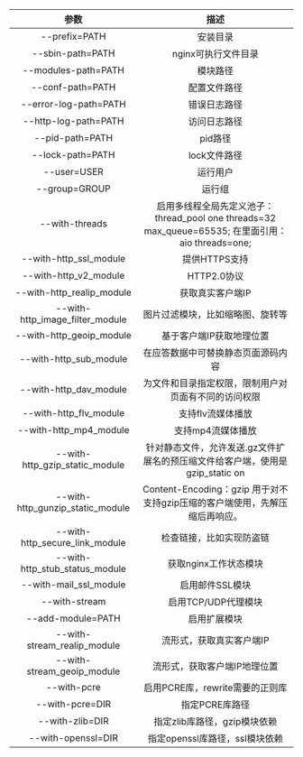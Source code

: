 | 参数 | 描述 |
| :------: | :--------: | 
| --prefix=PATH	| 安装目录
| --sbin-path=PATH | nginx可执行文件目录
| --modules-path=PATH	| 模块路径
| --conf-path=PATH | 配置文件路径
| --error-log-path=PATH	| 错误日志路径
| --http-log-path=PATH | 访问日志路径
| --pid-path=PATH	| pid路径
| --lock-path=PATH | lock文件路径
| --user=USER |  运行用户
| --group=GROUP | 运行组
| --with-threads | 启用多线程全局先定义池子： thread_pool one threads=32 max_queue=65535; 在里面引用： aio threads=one;
| --with-http_ssl_module | 提供HTTPS支持
| --with-http_v2_module	| HTTP2.0协议
| --with-http_realip_module	| 获取真实客户端IP
| --with-http_image_filter_module	| 图片过滤模块，比如缩略图、旋转等
| --with-http_geoip_module | 基于客户端IP获取地理位置
| --with-http_sub_module | 在应答数据中可替换静态页面源码内容
| --with-http_dav_module | 为文件和目录指定权限，限制用户对页面有不同的访问权限
| --with-http_flv_module | 支持flv流媒体播放
| --with-http_mp4_module | 支持mp4流媒体播放
| --with-http_gzip_static_module | 针对静态文件，允许发送.gz文件扩展名的预压缩文件给客户端，使用是gzip_static on
| --with-http_gunzip_static_module | Content-Encoding：gzip 用于对不支持gzip压缩的客户端使用，先解压缩后再响应。
| --with-http_secure_link_module | 检查链接，比如实现防盗链
| --with-http_stub_status_module | 获取nginx工作状态模块
| --with-mail_ssl_module |	启用邮件SSL模块
| --with-stream	| 启用TCP/UDP代理模块
| --add-module=PATH	| 启用扩展模块
| --with-stream_realip_module	| 流形式，获取真实客户端IP
| --with-stream_geoip_module | 流形式，获取客户端IP地理位置
| --with-pcre	| 启用PCRE库，rewrite需要的正则库
| --with-pcre=DIR	| 指定PCRE库路径
| --with-zlib=DIR	| 指定zlib库路径，gzip模块依赖
| --with-openssl=DIR | 指定openssl库路径，ssl模块依赖
